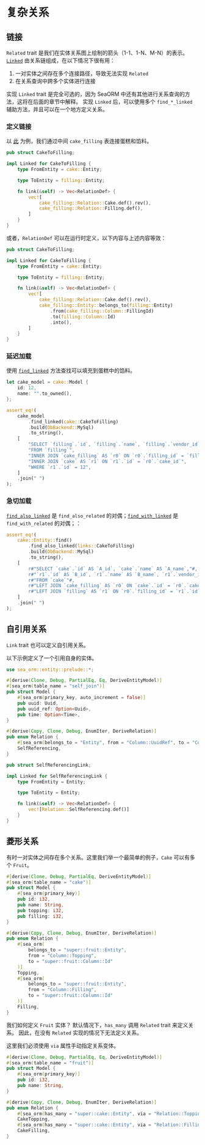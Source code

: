 # 复杂关系

## 链接

`Related` trait 是我们在实体关系图上绘制的箭头（1-1、1-N、M-N）的表示。[`Linked`](https://docs.rs/sea-orm/*/sea_orm/entity/trait.Linked.html) 由关系链组成，在以下情况下很有用：

1. 一对实体之间存在多个连接路径，导致无法实现 `Related`
2. 在关系查询中跨多个实体进行连接

实现 `Linked` trait 是完全可选的，因为 SeaORM 中还有其他进行关系查询的方法，这将在后面的章节中解释。
实现 `Linked` 后，可以使用多个 `find_*_linked` 辅助方法，并且可以在一个地方定义关系。

### 定义链接

以 [此](https://github.com/SeaQL/sea-orm/blob/1.1.x/src/tests_cfg/entity_linked.rs) 为例，我们通过中间 `cake_filling` 表连接蛋糕和馅料。

```rust title="entity/links.rs"
pub struct CakeToFilling;

impl Linked for CakeToFilling {
    type FromEntity = cake::Entity;

    type ToEntity = filling::Entity;

    fn link(&self) -> Vec<RelationDef> {
        vec![
            cake_filling::Relation::Cake.def().rev(),
            cake_filling::Relation::Filling.def(),
        ]
    }
}
```

或者，`RelationDef` 可以在运行时定义，以下内容与上述内容等效：

```rust
pub struct CakeToFilling;

impl Linked for CakeToFilling {
    type FromEntity = cake::Entity;

    type ToEntity = filling::Entity;

    fn link(&self) -> Vec<RelationDef> {
        vec![
            cake_filling::Relation::Cake.def().rev(),
            cake_filling::Entity::belongs_to(filling::Entity)
                .from(cake_filling::Column::FillingId)
                .to(filling::Column::Id)
                .into(),
        ]
    }
}
```

### 延迟加载

使用 [`find_linked`](https://docs.rs/sea-orm/*/sea_orm/entity/prelude/trait.ModelTrait.html#method.find_linked) 方法查找可以填充到蛋糕中的馅料。

```rust
let cake_model = cake::Model {
    id: 12,
    name: "".to_owned(),
};

assert_eq!(
    cake_model
        .find_linked(cake::CakeToFilling)
        .build(DbBackend::MySql)
        .to_string(),
    [
        "SELECT `filling`.`id`, `filling`.`name`, `filling`.`vendor_id`",
        "FROM `filling`",
        "INNER JOIN `cake_filling` AS `r0` ON `r0`.`filling_id` = `filling`.`id`",
        "INNER JOIN `cake` AS `r1` ON `r1`.`id` = `r0`.`cake_id`",
        "WHERE `r1`.`id` = 12",
    ]
    .join(" ")
);
```

### 急切加载

[`find_also_linked`](https://docs.rs/sea-orm/*/sea_orm/entity/prelude/struct.Select.html#method.find_also_linked) 是 `find_also_related` 的对偶；[`find_with_linked`](https://docs.rs/sea-orm/*/sea_orm/entity/prelude/struct.Select.html#method.find_with_linked) 是 `find_with_related` 的对偶；：

```rust
assert_eq!(
    cake::Entity::find()
        .find_also_linked(links::CakeToFilling)
        .build(DbBackend::MySql)
        .to_string(),
    [
        r#"SELECT `cake`.`id` AS `A_id`, `cake`.`name` AS `A_name`,"#,
        r#"`r1`.`id` AS `B_id`, `r1`.`name` AS `B_name`, `r1`.`vendor_id` AS `B_vendor_id`"#,
        r#"FROM `cake`"#,
        r#"LEFT JOIN `cake_filling` AS `r0` ON `cake`.`id` = `r0`.`cake_id`"#,
        r#"LEFT JOIN `filling` AS `r1` ON `r0`.`filling_id` = `r1`.`id`"#,
    ]
    .join(" ")
);
```

## 自引用关系

`Link` trait 也可以定义自引用关系。

以下示例定义了一个引用自身的实体。

```rust
use sea_orm::entity::prelude::*;

#[derive(Clone, Debug, PartialEq, Eq, DeriveEntityModel)]
#[sea_orm(table_name = "self_join")]
pub struct Model {
    #[sea_orm(primary_key, auto_increment = false)]
    pub uuid: Uuid,
    pub uuid_ref: Option<Uuid>,
    pub time: Option<Time>,
}

#[derive(Copy, Clone, Debug, EnumIter, DeriveRelation)]
pub enum Relation {
    #[sea_orm(belongs_to = "Entity", from = "Column::UuidRef", to = "Column::Uuid")]
    SelfReferencing,
}

pub struct SelfReferencingLink;

impl Linked for SelfReferencingLink {
    type FromEntity = Entity;

    type ToEntity = Entity;

    fn link(&self) -> Vec<RelationDef> {
        vec![Relation::SelfReferencing.def()]
    }
}
```

## 菱形关系

有时一对实体之间存在多个关系。这里我们举一个最简单的例子，`Cake` 可以有多个 `Fruit`。

```rust
#[derive(Clone, Debug, PartialEq, DeriveEntityModel)]
#[sea_orm(table_name = "cake")]
pub struct Model {
    #[sea_orm(primary_key)]
    pub id: i32,
    pub name: String,
    pub topping: i32,
    pub filling: i32,
}

#[derive(Copy, Clone, Debug, EnumIter, DeriveRelation)]
pub enum Relation {
    #[sea_orm(
        belongs_to = "super::fruit::Entity",
        from = "Column::Topping",
        to = "super::fruit::Column::Id"
    )]
    Topping,
    #[sea_orm(
        belongs_to = "super::fruit::Entity",
        from = "Column::Filling",
        to = "super::fruit::Column::Id"
    )]
    Filling,
}
```

我们如何定义 `Fruit` 实体？
默认情况下，`has_many` 调用 `Related` trait 来定义关系。
因此，在没有 `Related` 实现的情况下无法定义关系。

这里我们必须使用 `via` 属性手动指定关系变体。

```rust
#[derive(Clone, Debug, PartialEq, Eq, DeriveEntityModel)]
#[sea_orm(table_name = "fruit")]
pub struct Model {
    #[sea_orm(primary_key)]
    pub id: i32,
    pub name: String,
}

#[derive(Copy, Clone, Debug, EnumIter, DeriveRelation)]
pub enum Relation {
    #[sea_orm(has_many = "super::cake::Entity", via = "Relation::Topping")]
    CakeTopping,
    #[sea_orm(has_many = "super::cake::Entity", via = "Relation::Filling")]
    CakeFilling,
}